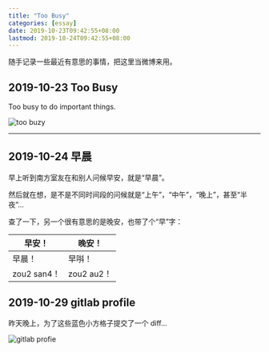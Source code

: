 ```yaml
---
title: "Too Busy"
categories: [essay]
date: 2019-10-23T09:42:55+08:00
lastmod: 2019-10-24T09:42:55+08:00
---
```


随手记录一些最近有意思的事情，把这里当微博来用。

<!--more-->

## 2019-10-23 Too Busy

Too busy to do important things.

![too buzy](https://fieldboss.com/wp-content/uploads/2018/08/too-busy.png)

***

## 2019-10-24 早晨

早上听到南方室友在和别人问候早安，就是“早晨”。

然后就在想，是不是不同时间段的问候就是“上午”，“中午”，“晚上”，甚至“半夜”...

查了一下，另一个很有意思的是晚安，也带了个“早”字：

| 早安！      | 晚安！ |
| ----------- | ----------- |
| 早晨！      | 早唞！       |
| zou2 san4！   | zou2 au2！        |

## 2019-10-29 gitlab profile

昨天晚上，为了这些蓝色小方格子提交了一个 diff...

![gitlab profie](/static/gitlab-profile-2019-10-29.png)
